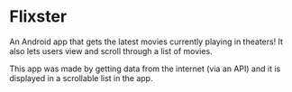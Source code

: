 # Flixster

An Android app that gets the latest movies currently playing in theaters! It also lets users view and scroll through a list of movies. 

This app was made by getting data from the internet (via an API) and it is displayed in a scrollable list in the app.
